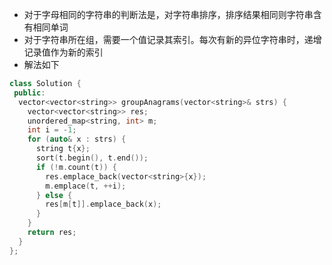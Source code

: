 * 对于字母相同的字符串的判断法是，对字符串排序，排序结果相同则字符串含有相同单词
* 对于字符串所在组，需要一个值记录其索引。每次有新的异位字符串时，递增记录值作为新的索引
* 解法如下

```cpp
class Solution {
 public:
  vector<vector<string>> groupAnagrams(vector<string>& strs) {
    vector<vector<string>> res;
    unordered_map<string, int> m;
    int i = -1;
    for (auto& x : strs) {
      string t{x};
      sort(t.begin(), t.end());
      if (!m.count(t)) {
        res.emplace_back(vector<string>{x});
        m.emplace(t, ++i);
      } else {
        res[m[t]].emplace_back(x);
      }
    }
    return res;
  }
};
```
